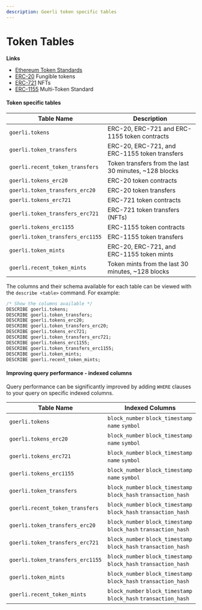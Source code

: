 ```yaml
---
description: Goerli token specific tables
---
```


# Token Tables

**Links**

* [Ethereum Token Standards](https://ethereum.org/en/developers/docs/standards/tokens/)
* [ERC-20](https://ethereum.org/en/developers/docs/standards/tokens/erc-20/) Fungible tokens
* [ERC-721](https://ethereum.org/en/developers/docs/standards/tokens/erc-721/) NFTs
* [ERC-1155](https://ethereum.org/en/developers/docs/standards/tokens/erc-1155/) Multi-Token Standard

#### Token specific tables

| Table Name                       | Description                                            |
| -------------------------------- | ------------------------------------------------------ |
| `goerli.tokens`                  | ERC-20, ERC-721 and ERC-1155 token contracts           |
| `goerli.token_transfers`         | ERC-20, ERC-721, and ERC-1155 token transfers          |
| `goerli.recent_token_transfers`  | Token transfers from the last 30 minutes, \~128 blocks |
| `goerli.tokens_erc20`            | ERC-20 token contracts                                 |
| `goerli.token_transfers_erc20`   | ERC-20 token transfers                                 |
| `goerli.tokens_erc721`           | ERC-721 token contracts                                |
| `goerli.token_transfers_erc721`  | ERC-721 token transfers (NFTs)                         |
| `goerli.tokens_erc1155`          | ERC-1155 token contracts                               |
| `goerli.token_transfers_erc1155` | ERC-1155 token transfers                               |
| `goerli.token_mints`             | ERC-20, ERC-721, and ERC-1155 token mints              |
| `goerli.recent_token_mints`      | Token mints from the last 30 minutes, \~128 blocks     |

The columns and their schema available for each table can be viewed with the `describe <table>` command. For example:

```sql
/* Show the columns available */
DESCRIBE goerli.tokens;
DESCRIBE goerli.token_transfers;
DESCRIBE goerli.tokens_erc20;
DESCRIBE goerli.token_transfers_erc20;
DESCRIBE goerli.tokens_erc721;
DESCRIBE goerli.token_transfers_erc721;
DESCRIBE goerli.tokens_erc1155;
DESCRIBE goerli.token_transfers_erc1155;
DESCRIBE goerli.token_mints;
DESCRIBE goerli.recent_token_mints;
```

#### Improving query performance - indexed columns

Query performance can be significantly improved by adding `WHERE` clauses to your query on specific indexed columns.

| Table Name                       | Indexed Columns                                                  |
| -------------------------------- | ---------------------------------------------------------------- |
| `goerli.tokens`                  | `block_number` `block_timestamp` `name` `symbol`                 |
| `goerli.tokens_erc20`            | `block_number` `block_timestamp` `name` `symbol`                 |
| `goerli.tokens_erc721`           | `block_number` `block_timestamp` `name` `symbol`                 |
| `goerli.tokens_erc1155`          | `block_number` `block_timestamp` `name` `symbol`                 |
| `goerli.token_transfers`         | `block_number` `block_timestamp` `block_hash` `transaction_hash` |
| `goerli.recent_token_transfers`  | `block_number` `block_timestamp` `block_hash` `transaction_hash` |
| `goerli.token_transfers_erc20`   | `block_number` `block_timestamp` `block_hash` `transaction_hash` |
| `goerli.token_transfers_erc721`  | `block_number` `block_timestamp` `block_hash` `transaction_hash` |
| `goerli.token_transfers_erc1155` | `block_number` `block_timestamp` `block_hash` `transaction_hash` |
| `goerli.token_mints`             | `block_number` `block_timestamp` `block_hash` `transaction_hash` |
| `goerli.recent_token_mints`      | `block_number` `block_timestamp` `block_hash` `transaction_hash` |
